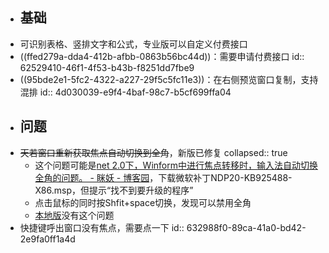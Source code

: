 - ## 基础
- 可识别表格、竖排文字和公式，专业版可以自定义付费接口
- ((ffed279a-dda4-412b-afbb-0863b56bc44d))：需要申请付费接口
  id:: 62529410-46f1-4f53-b43b-f8251dd7fbe9
- ((95bde2e1-5fc2-4322-a227-29f5c5fc11e3))：在右侧预览窗口复制，支持混排
  id:: 4d030039-e9f4-4baf-98c7-b5cf699ffa04
- ## 问题
- ~~天若窗口重新获取焦点自动切换到全角~~，新版已修复
  collapsed:: true
	- 这个问题可能是[net 2.0下，Winform中进行焦点转移时，输入法自动切换全角的问题。 - 眯妖 - 博客园](https://www.cnblogs.com/zhouhuitao/archive/2012/07/05/2577591.html)，下载微软补丁NDP20-KB925488-X86.msp，但提示“找不到要升级的程序”
	- 点击鼠标的同时按Shfit+space切换，发现可以禁用全角
	- [本地版](https://gitee.com/wanglifree/tianruoocr-cl/tree/master)没有这个问题
- 快捷键呼出窗口没有焦点，需要点一下
  id:: 632988f0-89ca-41a0-bd42-2e9fa0ff1a4d